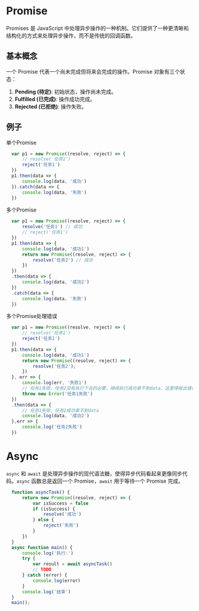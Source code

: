 # Promise

Promises 是 JavaScript 中处理异步操作的一种机制。它们提供了一种更清晰和结构化的方式来处理异步操作，而不是传统的回调函数。

## 基本概念

一个 Promise 代表一个尚未完成但将来会完成的操作。Promise 对象有三个状态：

1. **Pending (待定)**: 初始状态，操作尚未完成。
2. **Fulfilled (已完成)**: 操作成功完成。
3. **Rejected (已拒绝)**: 操作失败。

## 例子

单个Promise

```javascript
  var p1 = new Promise((resolve, reject) => {
      // resolve('任务1')
      reject('任务1')
  })
  p1.then(data => {
      console.log(data, '成功')
  }).catch(data => {
      console.log(data, '失败')
  })
```

多个Promise

```javascript
  var p1 = new Promise((resolve, reject) => {
      resolve('任务1') // 成功
      // reject('任务1')
  })
  p1.then(data => {
      console.log(data, '成功1')
      return new Promise((resolve, reject) => {
          resolve('任务2') // 成功
      })
  })
  .then(data => {
      console.log(data, '成功2')
  })
  .catch(data => {
      console.log(data, '失败')
  })
```

多个Promise处理错误

```javascript
  var p1 = new Promise((resolve, reject) => {
      // resolve('任务1')
      reject('任务1')
  })
  p1.then(data => {
      console.log(data, '成功1')
      return new Promise((resolve, reject) => {
          resolve('任务2');
      })
  }, err => {
      console.log(err, '失败1')
      // 任务1失败，任务2没有执行下去的必要，继续执行成功拿不到data，这里得抛出错误，这样任务2中可以捕获到
      throw new Error('任务1失败')
  })
  .then(data => {
      // 任务1失败，任务2成功拿不到data
      console.log(data, '成功2')
  },err => {
      console.log('任务2失败')
  })
```

# Async 

`async` 和 `await` 是处理异步操作的现代语法糖，使得异步代码看起来更像同步代码。`async` 函数总是返回一个 Promise，`await` 用于等待一个 Promise 完成。

```javascript
  function asyncTask() {
      return new Promise((resolve, reject) => {
          var isSuccess = false
          if (isSuccess) {
              resolve('成功')
          } else {
              reject('失败')
          }
      })
  }
  async function main() {
      console.log('执行:')
      try {
          var result = await asyncTask()
          // TODO
      } catch (error) {
          console.log(error)
      }
      console.log('结束')
  }
  main();
```